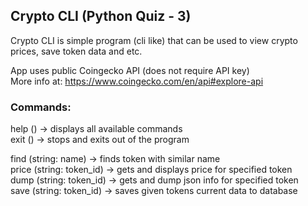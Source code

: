 ## Crypto CLI (Python Quiz - 3)

Crypto CLI is simple program (cli like) that can be used to view crypto prices, save token data and etc.

App uses public Coingecko API (does not require API key)<br>
More info at: https://www.coingecko.com/en/api#explore-api


### Commands:

help () -> displays all available commands<br>
exit () -> stops and exits out of the program<br>

find (string: name) -> finds token with similar name<br>
price (string: token_id) -> gets and displays price for specified token<br>
dump (string: token_id) -> gets and dump json info for specified token<br>
save (string: token_id) -> saves given tokens current data to database<br>
